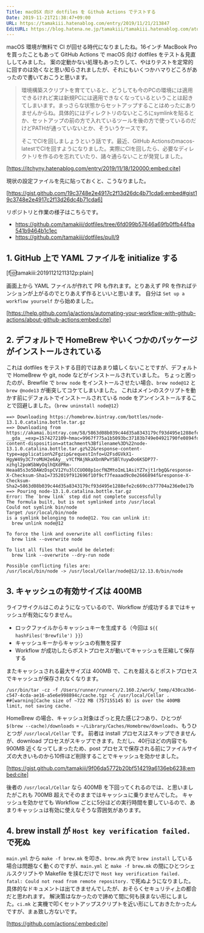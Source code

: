 ```yaml
---
Title: macOSX 向け dotfiles を Github Actions でテストする
Date: 2019-11-21T21:38:47+09:00
URL: https://tamakiii.hatenablog.com/entry/2019/11/21/213847
EditURL: https://blog.hatena.ne.jp/tamakiii/tamakiii.hatenablog.com/atom/entry/26006613469173081
---
```


macOS 環境が無料で CI が回せる時代になりましたね。16インチ MacBook Pro を買ったこともあって GitHub Actions で macOS 向け dotfiles をテスト＆見直ししてみました。
案の定動かない処理もあったりして、やはりテストを定常的に回すのは効くなと思い知らされましたが、それにもいくつかハマりどころがあったので書いておこうと思います。


> 環境構築スクリプトを育てていると、どうしても今のPCの環境には適用できるけれど実は新規PCには適用できなくなっているということは起きてしまいます。まっさらな状態からセットアップすることはめったにありませんからね。具体的にはディレクトリのないところにsymlinkを貼るとか、セットアップの前の方で入れているツールを後の方で使っているのだけどPATHが通っていないとか、そういうケースです。
> 
> そこでCIを回しましょうという話です。最近、GitHub Actionsのmacos-latestでCIを回すようになりました。実際にCIを回したら、必要なディレクトリを作るのを忘れていたり、諸々通らないことが発覚しました。

[https://itchyny.hatenablog.com/entry/2019/11/18/120000:embed:cite]



現状の設定ファイルを先に貼っておくと、こうなりました。

[https://gist.github.com/19c3748e2e4917c2f13d26dc4b71cda6:embed#gist19c3748e2e4917c2f13d26dc4b71cda6]


リポジトリと作業の様子はこちらです。

* https://github.com/tamakiii/dotfiles/tree/6fd099b57646a69fb0ffb44fba541b9464b1c1ec
* https://github.com/tamakiii/dotfiles/pull/9



## 1. GitHub 上で YAML ファイルを initialize する

[f:id:tamakiii:20191121211312p:plain]

画面上から YAML ファイルが作れて PR も作れます。とりあえず PR を作ればテンションが上がるのでとりあえず作るといいと思います。
自分は `Set up a workflow yourself` から始めました。

[https://help.github.com/ja/actions/automating-your-workflow-with-github-actions/about-github-actions:embed:cite]

## 2. デフォルトで HomeBrew やいくつかのパッケージがインストールされている

これは dotfiles をテストする目的ではあまり嬉しくないことですが、デフォルトで HomeBrew や git, node などがインストールされていました。
ちょっと困ったのが、Brewfile で `brew node` をインストールさせたい場合、`brew node@12` と `brew @node13` が衝突してコケてしまいました。
これはメインのスクリプトを動かす前にデフォルトでインストールされている node をアンインストールすることで回避しました。（`brew uninstall node@12`）

```
==> Downloading https://homebrew.bintray.com/bottles/node-13.1.0.catalina.bottle.tar.gz
==> Downloading from https://akamai.bintray.com/58/5863d08b039c44d35a8343179cf93d495e1288efe2c669ccb77704a236e0e17b?__gda__=exp=1574272109~hmac=9967f775a1b5093bc37183b749e04921790fe0894fdec9d213efacd13b9c6ac8&response-content-disposition=attachment%3Bfilename%3D%22node-13.1.0.catalina.bottle.tar.gz%22&response-content-type=application%2Fgzip&requestInfo=U2FsdGVkX1-HgyW49y3C7roMUH2e6Ay__vYCfMAjNkaXbnNPwYSBlYuywDo6KSDP77-xzhgl2poWSbWyOqlhQXdPRm-Heaa85s3o5DAWzDspCV12Yu3lCCUO08p1ocfNZMtoImL1AsiYZ7xjt1rbgQ&response-X-Checksum-Sha1=7352019f912696f10f9cf7feaaad9c0e2666894f&response-X-Checksum-Sha2=5863d08b039c44d35a8343179cf93d495e1288efe2c669ccb77704a236e0e17b
==> Pouring node-13.1.0.catalina.bottle.tar.gz
Error: The `brew link` step did not complete successfully
The formula built, but is not symlinked into /usr/local
Could not symlink bin/node
Target /usr/local/bin/node
is a symlink belonging to node@12. You can unlink it:
  brew unlink node@12

To force the link and overwrite all conflicting files:
  brew link --overwrite node

To list all files that would be deleted:
  brew link --overwrite --dry-run node

Possible conflicting files are:
/usr/local/bin/node -> /usr/local/Cellar/node@12/12.13.0/bin/node
```

## 3. キャッシュの有効サイズは 400MB

ライフサイクルはこのようになっているので、Workflow が成功するまではキャッシュが有効になりません。

* ロックファイルからキャッシュキーを生成する（今回は `${{ hashFiles('Brewfile') }}`）
* キャッシュキーからキャッシュの有無を探す
* Workflow が成功したらポストプロセスが動いてキャッシュを圧縮して保存する

またキャッシュされる最大サイズは 400MB で、これを超えるとポストプロセスでキャッシュが保存されなくなります。
```
/usr/bin/tar -cz -f /Users/runner/runners/2.160.2/work/_temp/430ca3b6-c547-4cda-ae16-a5e6e998894c/cache.tgz -C /usr/local/Cellar .
##[warning]Cache size of ~722 MB (757155145 B) is over the 400MB limit, not saving cache.
```

HomeBrew の場合、キャッシュ対象はざっと見た感じ2つあり、ひとつが `$(brew --cache)/downloads` = `~/Library/Caches/Homebrew/downloads`、もうひとつが `/usr/local/Cellar` です。
前者は install プロセスはスキップできませんが、download プロセスがスキップできます。ただし、40行ほどの内容でも 900MB 近くなってしまったため、post プロセスで保存される前にファイルサイズの大きいものから10件ほど削除することでキャッシュを効かせました。

[https://gist.github.com/tamakiii/9f06da5772b20bf514219a6136eb6238:embed:cite]

後者の `/usr/local/Cellar` なら 400MB を下回ってくれるのでは、と思いましたがこれも 700MB 超えでそのままではキャッシュに乗りませんでした。
キャッシュを効かせても Workflow ごとに5分ほどの実行時間を要しているので、あまりキャッシュは有効に使えなそうな雰囲気があります。

## 4. brew install が `Host key verification failed.` で死ぬ

`main.yml` から `make -f brew.mk` を叩き、`brew.mk` 内で `brew install` している場合は問題なく動くのですが、`main.yml` と `make -f brew.mk` の間にひとつシェルスクリプトや Makefile を挟むだけで `Host key verification failed.` `fatal: Could not read from remote repository.` で死ぬようになりました。
具体的なドキュメントは出てきませんでしたが、おそらくセキュリティ上の都合だと思われます。
解決策はなかったので諦めて間に何も挟まない形にしました。`ci.mk` と実機で叩くセットアップスクリプトを近い形にしておきたかったんですが、まぁ致し方ないです。


[https://github.com/actions/:embed:cite]
